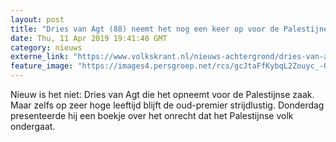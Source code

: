 ```yaml
---
layout: post
title: "Dries van Agt (88) neemt het nog een keer op voor de Palestijnen: ‘We hebben geen donder gedaan!’"
date: Thu, 11 Apr 2019 19:41:48 GMT
category: nieuws
externe_link: "https://www.volkskrant.nl/nieuws-achtergrond/dries-van-agt-88-neemt-het-nog-een-keer-op-voor-de-palestijnen-we-hebben-geen-donder-gedaan-niks~bb8a4234/"
feature_image: "https://images4.persgroep.net/rcs/gcJtaFfKybqL2Zouyc_-OAtLo4o/diocontent/145336170/_focus/0.5141129032258065/0.306640625/_fill/320/320?appId=93a17a8fd81db0de025c8abd1cca1279&quality=0.85"
---
```


Nieuw is het niet: Dries van Agt die het opneemt voor de Palestijnse zaak. Maar zelfs op zeer hoge leeftijd blijft de oud-premier strijdlustig. Donderdag presenteerde hij een boekje over het onrecht dat het Palestijnse volk ondergaat.
